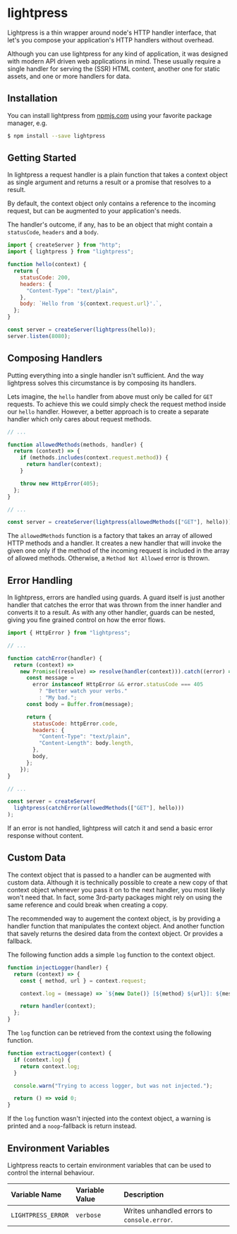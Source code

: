 # lightpress

Lightpress is a thin wrapper around node's HTTP handler interface, that let's
you compose your application's HTTP handlers without overhead.

Although you can use lightpress for any kind of application, it was designed
with modern API driven web applications in mind. These usually require a single
handler for serving the (SSR) HTML content, another one for static assets, and
one or more handlers for data.

## Installation

You can install lightpress from [npmjs.com](https://www.npmjs.com) using your
favorite package manager, e.g.

```bash
$ npm install --save lightpress
```

## Getting Started

In lightpress a request handler is a plain function that takes a context object
as single argument and returns a result or a promise that resolves to a result.

By default, the context object only contains a reference to the incoming
request, but can be augmented to your application's needs.

The handler's outcome, if any, has to be an object that might contain a
`statusCode`, `headers` and a `body`.

```js
import { createServer } from "http";
import { lightpress } from "lightpress";

function hello(context) {
  return {
    statusCode: 200,
    headers: {
      "Content-Type": "text/plain",
    },
    body: `Hello from '${context.request.url}'.`,
  };
}

const server = createServer(lightpress(hello));
server.listen(8080);
```

## Composing Handlers

Putting everything into a single handler isn't sufficient. And the way
lightpress solves this circumstance is by composing its handlers.

Lets imagine, the `hello` handler from above must only be called for `GET`
requests. To achieve this we could simply check the request method inside our
`hello` handler. However, a better approach is to create a separate
handler which only cares about request methods.

```js
// ...

function allowedMethods(methods, handler) {
  return (context) => {
    if (methods.includes(context.request.method)) {
      return handler(context);
    }

    throw new HttpError(405);
  };
}

// ...

const server = createServer(lightpress(allowedMethods(["GET"], hello)));
```

The `allowedMethods` function is a factory that takes an array of allowed HTTP
methods and a handler. It creates a new handler that will invoke the given one
only if the method of the incoming request is included in the array of allowed
methods. Otherwise, a `Method Not Allowed` error is thrown.

## Error Handling

In lightpress, errors are handled using guards. A guard itself is just another
handler that catches the error that was thrown from the inner handler and
converts it to a result. As with any other handler, guards can be nested, giving
you fine grained control on how the error flows.

```js
import { HttpError } from "lightpress";

// ...

function catchError(handler) {
  return (context) =>
    new Promise((resolve) => resolve(handler(context))).catch((error) => {
      const message =
        error instanceof HttpError && error.statusCode === 405
          ? "Better watch your verbs."
          : "My bad.";
      const body = Buffer.from(message);

      return {
        statusCode: httpError.code,
        headers: {
          "Content-Type": "text/plain",
          "Content-Length": body.length,
        },
        body,
      };
    });
}

// ...

const server = createServer(
  lightpress(catchError(allowedMethods(["GET"], hello)))
);
```

If an error is not handled, lightpress will catch it and send a basic error
response without content.

## Custom Data

The context object that is passed to a handler can be augmented with custom
data. Although it is technically possible to create a new copy of that context
object whenever you pass it on to the next handler, you most likely won't need
that. In fact, some 3rd-party packages might rely on using the same reference
and could break when creating a copy.

The recommended way to augement the context object, is by providing a handler
function that manipulates the context object. And another function that savely
returns the desired data from the context object. Or provides a fallback.

The following function adds a simple `log` function to the context object.

```js
function injectLogger(handler) {
  return (context) => {
    const { method, url } = context.request;

    context.log = (message) => `${new Date()} [${method} ${url}]: ${message}`;

    return handler(context);
  };
}
```

The `log` function can be retrieved from the context using the following
function.

```js
function extractLogger(context) {
  if (context.log) {
    return context.log;
  }

  console.warn("Trying to access logger, but was not injected.");

  return () => void 0;
}
```

If the `log` function wasn't injected into the context object, a warning is
printed and a `noop`-fallback is return instead.

## Environment Variables

Lightpress reacts to certain environment variables that can be used to control
the internal behaviour.

| Variable Name      | Variable Value | Description                                 |
| :----------------- | :------------- | :------------------------------------------ |
| `LIGHTPRESS_ERROR` | `verbose`      | Writes unhandled errors to `console.error`. |
